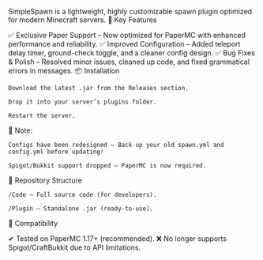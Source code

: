 SimpleSpawn is a lightweight, highly customizable spawn plugin optimized for modern Minecraft servers.
🌟 Key Features

✅ Exclusive Paper Support – Now optimized for PaperMC with enhanced performance and reliability.
✅ Improved Configuration – Added teleport delay timer, ground-check toggle, and a cleaner config design.
✅ Bug Fixes & Polish – Resolved minor issues, cleaned up code, and fixed grammatical errors in messages.
📦 Installation

    Download the latest .jar from the Releases section.

    Drop it into your server’s plugins folder.

    Restart the server.

📌 Note:

    Configs have been redesigned – Back up your old spawn.yml and config.yml before updating!

    Spigot/Bukkit support dropped – PaperMC is now required.

📂 Repository Structure

    /Code – Full source code (for developers).

    /Plugin – Standalone .jar (ready-to-use).

🔧 Compatibility

✔ Tested on PaperMC 1.17+ (recommended).
❌ No longer supports Spigot/CraftBukkit due to API limitations.
